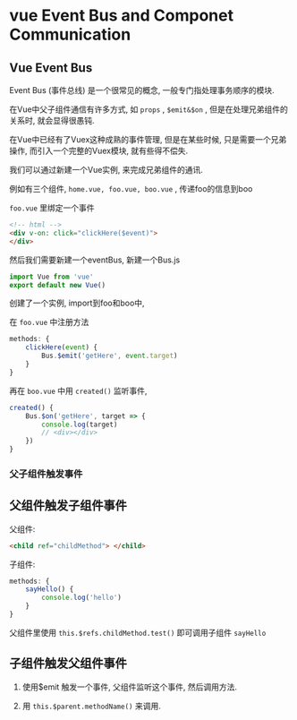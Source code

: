 # vue Event Bus and Componet Communication 

## Vue Event Bus 

Event Bus (事件总线) 是一个很常见的概念, 一般专门指处理事务顺序的模块. 

在Vue中父子组件通信有许多方式, 如 `props` , `$emit&$on` , 但是在处理兄弟组件的关系时, 就会显得很愚钝. 

在Vue中已经有了Vuex这种成熟的事件管理, 但是在某些时候, 只是需要一个兄弟操作, 而引入一个完整的Vuex模块, 就有些得不偿失. 

我们可以通过新建一个Vue实例, 来完成兄弟组件的通讯. 

例如有三个组件, `home.vue, foo.vue, boo.vue` , 传递foo的信息到boo

`foo.vue` 里绑定一个事件

``` html
<!-- html -->
<div v-on: click="clickHere($event)">
</div>
```

然后我们需要新建一个eventBus, 新建一个Bus.js

``` js
import Vue from 'vue'
export default new Vue()
```

创建了一个实例, import到foo和boo中, 

在 `foo.vue` 中注册方法

``` js
methods: {
    clickHere(event) {
        Bus.$emit('getHere', event.target)
    }
}
```

再在 `boo.vue` 中用 `created()` 监听事件, 

``` js
created() {
    Bus.$on('getHere', target => {
        console.log(target)
        // <div></div>
    })
}
```

### 父子组件触发事件

## 父组件触发子组件事件

父组件: 

``` html
<child ref="childMethod"> </child>
```

子组件: 

``` js
methods: {
    sayHello() {
        console.log('hello')
    }
}
```

父组件里使用 `this.$refs.childMethod.test()` 即可调用子组件 `sayHello` 

## 子组件触发父组件事件

1. 使用$emit 触发一个事件, 父组件监听这个事件, 然后调用方法. 

2. 用 `this.$parent.methodName()` 来调用. 

